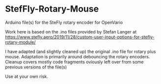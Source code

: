 # StefFly-Rotary-Mouse
Arduino file(s) for the SteFly rotary encoder for OpenVario

Work here is based on the .ino files provided by Stefan Langer at https://www.stefly.aero/2019/11/28/custom-user-input-options-for-stefly-rotary-module/

I have adapted (and slightly cleaned up) the original .ino file for rotary plus mouse. Adaptation is primarily around debouncing the rotary encoders.
Cleanup covers mostly code fragments oviously left over from some previous versions of the file(s)

Use at your own risk.
